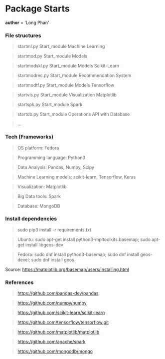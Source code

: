 # Package Starts 

__author__ = 'Long Phan'

### File structures 
> startml.py Start_module Machine Learning

> startmod.py Start_module Models

> startmodskl.py Start_module Models Scikit-Learn

> startmodrec.py Start_module Recommendation System

> startmodtf.py Start_module Models Tensorflow

> startvis.py Start_module Visualization Matplotlib

> startspk.py Start_module Spark

> startdb.py Start_module Operations API with Database

> ...

### Tech (Frameworks)
> OS platform: Fedora

> Programming language: Python3

> Data Analysis: Pandas, Numpy, Scipy

> Machine Learning models: scikit-learn, Tensorflow, Keras

> Visualization: Matplotlib 

> Big Data tools: Spark

> Database: MongoDB

### Install dependencies
> sudo pip3 install -r requirements.txt

> Ubuntu: sudo apt-get install python3-mpltoolkits.basemap; sudo apt-get install libgeos-dev

> Fedora: sudo dnf install python3-basemap; sudo dnf install geos-devel; sudo dnf install geos

Source: 
	https://matplotlib.org/basemap/users/installing.html


### References
> https://github.com/pandas-dev/pandas

> https://github.com/numpy/numpy

> https://github.com/scikit-learn/scikit-learn

> https://github.com/tensorflow/tensorflow.git

> https://github.com/matplotlib/matplotlib

> https://github.com/apache/spark

> https://github.com/mongodb/mongo
